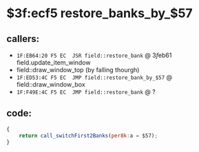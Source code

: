 ﻿
# $3f:ecf5 restore_banks_by_$57


## callers:
+	`1F:EB64:20 F5 EC  JSR field::restore_bank` @ $3f$eb61 field.update_item_window
+	field::draw_window_top (by falling thourgh)
+	`1F:ED53:4C F5 EC  JMP field::restore_bank_by_$57` @ field::draw_window_box
+	`1F:F49E:4C F5 EC  JMP field::restore_bank` @ ?
## code:
```js
{
	return call_switchFirst2Banks(per8k:a = $57);
}
```



